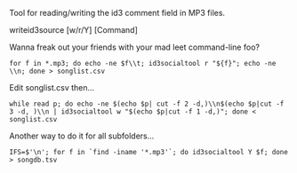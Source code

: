 Tool for reading/writing the id3 comment field in MP3 files.

writeid3source [w/r/Y] [Command]

Wanna freak out your friends with your mad leet command-line foo?

```for f in *.mp3; do echo -ne $f\\t; id3socialtool r "${f}"; echo -ne \\n; done > songlist.csv```

Edit songlist.csv then...

```while read p; do echo -ne $(echo $p| cut -f 2 -d,)\\n$(echo $p|cut -f 3 -d, )\\n | id3socialtool w "$(echo $p|cut -f 1 -d,)"; done < songlist.csv ```

Another way to do it for all subfolders...  

```IFS=$'\n'; for f in `find -iname '*.mp3'`; do id3socialtool Y $f; done > songdb.tsv```

